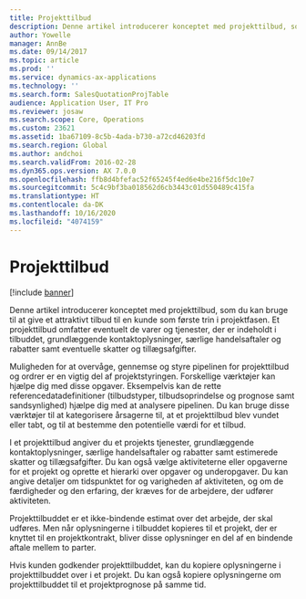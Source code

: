 ```yaml
---
title: Projekttilbud
description: Denne artikel introducerer konceptet med projekttilbud, som du kan bruge til at give et attraktivt tilbud til en kunde som første trin i projektfasen. Et projekttilbud omfatter eventuelt de varer og tjenester, der er indeholdt i tilbuddet, grundlæggende kontaktoplysninger, særlige handelsaftaler og rabatter samt eventuelle skatter og tillægsafgifter.
author: Yowelle
manager: AnnBe
ms.date: 09/14/2017
ms.topic: article
ms.prod: ''
ms.service: dynamics-ax-applications
ms.technology: ''
ms.search.form: SalesQuotationProjTable
audience: Application User, IT Pro
ms.reviewer: josaw
ms.search.scope: Core, Operations
ms.custom: 23621
ms.assetid: 1ba67109-8c5b-4ada-b730-a72cd46203fd
ms.search.region: Global
ms.author: andchoi
ms.search.validFrom: 2016-02-28
ms.dyn365.ops.version: AX 7.0.0
ms.openlocfilehash: ffb8d4bfefac52f65245f4ed6e4be216f5dc10e7
ms.sourcegitcommit: 5c4c9bf3ba018562d6cb3443c01d550489c415fa
ms.translationtype: HT
ms.contentlocale: da-DK
ms.lasthandoff: 10/16/2020
ms.locfileid: "4074159"
---
```

# <a name="project-quotations"></a>Projekttilbud

[!include [banner](../includes/banner.md)]

Denne artikel introducerer konceptet med projekttilbud, som du kan bruge til at give et attraktivt tilbud til en kunde som første trin i projektfasen. Et projekttilbud omfatter eventuelt de varer og tjenester, der er indeholdt i tilbuddet, grundlæggende kontaktoplysninger, særlige handelsaftaler og rabatter samt eventuelle skatter og tillægsafgifter. 

Muligheden for at overvåge, gennemse og styre pipelinen for projekttilbud og ordrer er en vigtig del af projektstyringen. Forskellige værktøjer kan hjælpe dig med disse opgaver. Eksempelvis kan de rette referencedatadefinitioner (tilbudstyper, tilbudsoprindelse og prognose samt sandsynlighed) hjælpe dig med at analysere pipelinen. Du kan bruge disse værktøjer til at kategorisere årsagerne til, at et projekttilbud blev vundet eller tabt, og til at bestemme den potentielle værdi for et tilbud. 

I et projekttilbud angiver du et projekts tjenester, grundlæggende kontaktoplysninger, særlige handelsaftaler og rabatter samt estimerede skatter og tillægsafgifter. Du kan også vælge aktiviteterne eller opgaverne for et projekt og oprette et hierarki over opgaver og underopgaver. Du kan angive detaljer om tidspunktet for og varigheden af aktiviteten, og om de færdigheder og den erfaring, der kræves for de arbejdere, der udfører aktiviteten. 

Projekttilbuddet er et ikke-bindende estimat over det arbejde, der skal udføres. Men når oplysningerne i tilbuddet kopieres til et projekt, der er knyttet til en projektkontrakt, bliver disse oplysninger en del af en bindende aftale mellem to parter. 

Hvis kunden godkender projekttilbuddet, kan du kopiere oplysningerne i projekttilbuddet over i et projekt. Du kan også kopiere oplysningerne om projekttilbuddet til et projektprognose på samme tid.



